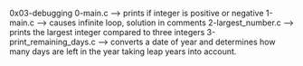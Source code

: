 0x03-debugging
0-main.c
--> prints if integer is positive or negative
1-main.c
--> causes infinite loop, solution in comments
2-largest_number.c
--> prints the largest integer compared to three integers
3-print_remaining_days.c
--> converts a date of year and determines how many days are left in the year taking leap years into account.
